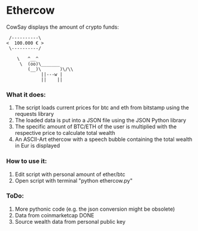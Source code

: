 # Ethercow
CowSay displays the amount of crypto funds:

     /----------\
    <  100.000 € > 
     \----------/

        \   ^__^
         \  (oo)\_______
            (__)\       )\/\\
                 ||---w |
                 ||    ||

### What it does:
  1. The script loads current prices for btc and eth from bitstamp using the requests library
  2. The loaded data is put into a JSON file using the JSON Python library
  3. The specific amount of BTC/ETH of the user is multiplied with the respective price to calculate total wealth
  4. An ASCII-Art ethercow with a speech bubble containing the total wealth in Eur is displayed

### How to use it:
  1. Edit script with personal amount of ether/btc
  2. Open script with terminal "python ethercow.py"
  
### ToDo:
  1. More pythonic code (e.g. the json conversion might be obsolete)
  2. Data from coinmarketcap DONE
  3. Source wealth data from personal public key
